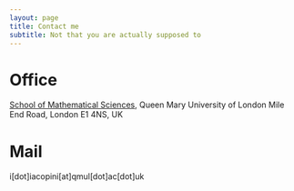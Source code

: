 ```yaml
---
layout: page
title: Contact me
subtitle: Not that you are actually supposed to
---
```


# Office
[School of Mathematical Sciences](https://www.google.co.uk/maps/place/School+of+Mathematical+Sciences/@51.522453,-0.0431612,15z/data=!4m5!3m4!1s0x0:0xb123923a6b7fd3a8!8m2!3d51.522453!4d-0.0431612), Queen Mary University of London
Mile End Road, London E1 4NS, UK

# Mail
i[dot]iacopini[at]qmul[dot]ac[dot]uk

